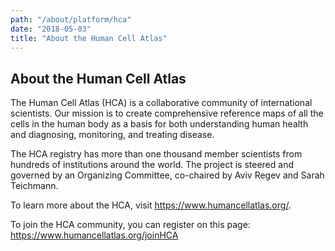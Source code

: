 ```yaml
---
path: "/about/platform/hca"
date: "2018-05-03"
title: "About the Human Cell Atlas"
---
```


## About the Human Cell Atlas
The Human Cell Atlas (HCA) is a collaborative community of international scientists. Our mission is to create comprehensive reference maps of all the cells in the human body as a basis for both understanding human health and diagnosing, monitoring, and treating disease.

The HCA registry has more than one thousand member scientists from hundreds of institutions around the world. The project is steered and governed by an Organizing Committee, co-chaired by Aviv Regev and Sarah Teichmann.

To learn more about the HCA, visit https://www.humancellatlas.org/.

To join the HCA community, you can register on this page: https://www.humancellatlas.org/joinHCA


